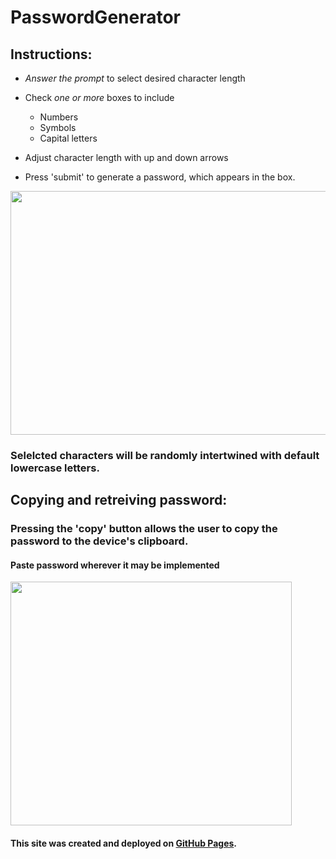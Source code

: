 # PasswordGenerator

## Instructions:

- _Answer the prompt_ to select desired character length
- Check _one or more_ boxes to include

  - Numbers
  - Symbols
  - Capital letters

- Adjust character length with up and down arrows
- Press 'submit' to generate a password, which appears in the box.

<img src="https://user-images.githubusercontent.com/38336934/71025366-21256880-20c4-11ea-88da-1b32832d256d.png" width="540" height="390">

### Selelcted characters will be randomly intertwined with default lowercase letters.

## Copying and retreiving password:

### Pressing the 'copy' button allows the user to copy the password to the device's clipboard.

#### Paste password wherever it may be implemented

 <img src="https://user-images.githubusercontent.com/38336934/71025587-8ed19480-20c4-11ea-9924-539e25331204.png" width="450" height="390">

#### This site was created and deployed on [GitHub Pages](https://fancystacks.github.io/PasswordGenerator/).
